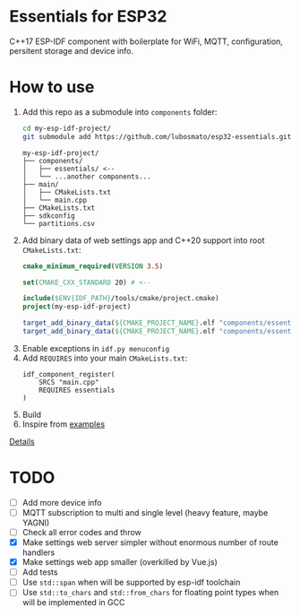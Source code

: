 # Essentials for ESP32
C++17 ESP-IDF component with boilerplate for WiFi, MQTT, configuration, persitent storage and device info.

# How to use
1. Add this repo as a submodule into `components` folder:
    ```bash
    cd my-esp-idf-project/
    git submodule add https://github.com/lubosmato/esp32-essentials.git components/essentials/
    ```
    ```
    my-esp-idf-project/
    ├── components/
    │   ├── essentials/ <--
    │   └── ...another components...
    ├── main/
    │   ├── CMakeLists.txt
    │   └── main.cpp
    ├── CMakeLists.txt
    ├── sdkconfig
    └── partitions.csv
    ```
2. Add binary data of web settings app and C++20 support into root `CMakeLists.txt`:
    ```cmake
    cmake_minimum_required(VERSION 3.5)

    set(CMAKE_CXX_STANDARD 20) # <--

    include($ENV{IDF_PATH}/tools/cmake/project.cmake)
    project(my-esp-idf-project)

    target_add_binary_data(${CMAKE_PROJECT_NAME}.elf "components/essentials/resources/web/dist/app.js.gz" TEXT) # <-- (only needed by `essentials::SettingsServer`)
    target_add_binary_data(${CMAKE_PROJECT_NAME}.elf "components/essentials/resources/web/dist/index.html.gz" TEXT) # <-- (only needed by `essentials::SettingsServer`)
    ```
3. Enable exceptions in `idf.py menuconfig`
4. Add `REQUIRES` into your main `CMakeLists.txt`:
    ```
    idf_component_register(
        SRCS "main.cpp"
        REQUIRES essentials
    )
    ```
5. Build
6. Inspire from [examples](examples/)

[Details](examples/readme.md#Details)

# TODO
- [ ] Add more device info
- [ ] MQTT subscription to multi and single level (heavy feature, maybe YAGNI)
- [ ] Check all error codes and throw
- [x] Make settings web server simpler without enormous number of route handlers
- [x] Make settings web app smaller (overkilled by Vue.js)
- [ ] Add tests
- [ ] Use `std::span` when will be supported by esp-idf toolchain
- [ ] Use `std::to_chars` and `std::from_chars` for floating point types when will be implemented in GCC
